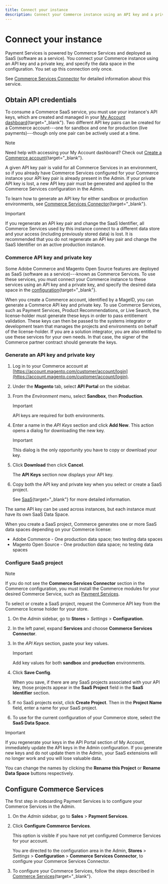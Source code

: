 ```yaml
---
title: Connect your instance
description: Connect your Commerce instance using an API key and a private key, and specify the data space in the configuration.
---
```

# Connect your instance

Payment Services is powered by Commerce Services and deployed as SaaS (software as a service). You connect your Commerce instance using an API key and a private key, and specify the data space in the configuration. You set up this connection only once.

See [Commerce Services Connector](https://docs.magento.com/user-guide/system/saas.html) for detailed information about this service. 

## Obtain API credentials

To consume a Commerce SaaS service, you must use your instance's API keys, which are created and managed in your [My Account dashboard](https://account.magento.com/customer/account/login){target="_blank"}. Two different API key pairs can be created for a Commerce account---one for sandbox and one for production (live payments)---though only one pair can be actively used at a time.

>[!NOTE]
>
>Need help with accessing your My Account dashboard? Check out [Create a Commerce account](https://docs.magento.com/user-guide/magento/magento-account-create.html){target="_blank"}.

A given API key pair is valid for all Commerce Services in an environment, so if you already have Commerce Services configured for your Commerce instance your API key pair is already present in the Admin. If your private API key is lost, a new API key pair must be generated and applied to the Commerce Services configuration in the Admin.

To learn how to generate an API key for either sandbox or production environments, see [Commerce Services Connector](https://docs.magento.com/user-guide/system/saas.html){target="_blank"}.

>[!IMPORTANT]
>
>If you regenerate an API key pair and change the SaaS Identifier, all Commerce Services used by this instance connect to a different data store and your access (including previously stored data) is lost. It is recommended that you do not regenerate an API key pair and change the SaaS Identifier on an active production instance.

### Commerce API key and private key

Some Adobe Commerce and Magento Open Source features are deployed as SaaS (software as a service)---known as Commerce Services. To use these services, you must connect your Commerce instance to these services using an API key and a private key, and specify the desired data space in the [configuration](https://docs.magento.com/user-guide/configuration/services/saas.html){target="_blank"}.

When you create a Commerce account, identified by a MageID, you can generate a Commerce API key and private key. To use Commerce Services, such as Payment Services, Product Recommendations, or Live Search, the license-holder must generate these keys in order to pass entitlement validation. These keys can then be passed to the systems integrator or development team that manages the projects and environments on behalf of the license-holder. If you are a solution integrator, you are also entitled to use these services for your own needs. In that case, the signer of the Commerce partner contract should generate the keys.

### Generate an API key and private key

1. Log in to your Commerce account at [https://account.magento.com/customer/account/login](https://account.magento.com/customer/account/login).
1. Under the **Magento** tab, select **API Portal** on the sidebar.
1. From the _Environment_ menu, select **Sandbox**, then **Production**.

   >[!IMPORTANT]
   >
   >API keys are required for both environments.

1. Enter a name in the _API Keys_ section and click **Add New**. This action opens a dialog for downloading the new key.

   >[!IMPORTANT]
   >
   >This dialog is the only opportunity you have to copy or download your key.

1. Click **Download** then click **Cancel**.

   The **API Keys** section now displays your API key.
   
1. Copy both the API key and private key when you select or create a SaaS project.

   See [SaaS](https://docs.magento.com/user-guide/system/saas.html){target="_blank"} for more detailed information.

The same API key can be used across instances, but each instance must have its own SaaS Data Space.

When you create a SaaS project, Commerce generates one or more SaaS data spaces depending on your Commerce license:

* Adobe Commerce - One production data space; two testing data spaces
* Magento Open Source - One production data space; no testing data spaces

### Configure SaaS project

>[!NOTE]
>
>If you do not see the **Commerce Services Connector** section in the Commerce configuration, you must install the Commerce modules for your desired Commerce Service, such as [Payment Services](install.md).

To select or create a SaaS project, request the Commerce API key from the Commerce license holder for your store.

1. On the _Admin_ sidebar, go to **Stores** > _Settings_ > **Configuration**.
1. In the left panel, expand **Services** and choose **Commerce Services Connector**.
1. In the _API Keys_ section, paste your key values.

   >[!IMPORTANT]
   >
   >Add key values for both **sandbox** and **production** environments.

1. Click **Save Config**.

   When you save, if there are any SaaS projects associated with your API key, those projects appear in the **SaaS Project** field in the **SaaS Identifier** section.

1. If no SaaS projects exist, click **Create Project**. Then in the **Project Name** field, enter a name for your SaaS project.
1. To use for the current configuration of your Commerce store, select the **SaaS Data Space**.

>[!IMPORTANT]
>
>If you regenerate your keys in the API Portal section of My Account, immediately update the API keys in the Admin configuration. If you generate new keys and do not update them in the Admin, your SaaS extensions will no longer work and you will lose valuable data.

You can change the names by clicking the **Rename this Project** or **Rename Data Space** buttons respectively.

## Configure Commerce Services

The first step in onboarding Payment Services is to configure your Commerce Services in the Admin.

1. On the _Admin_ sidebar, go to **Sales** > **Payment Services**.
1. Click **Configure Commerce Services**.

   This option is visible if you have not yet configured Commerce Services for your account.

   You are directed to the configuration area in the Admin, **Stores** > _Settings_ > **Configuration** > **Commerce Services Connector**, to configure your Commerce Services Connector.

1. To configure your Commerce Services, follow the steps described in [Commerce Services](https://docs.magento.com/user-guide/system/saas.html#createsaasenv){target="_blank"}.
